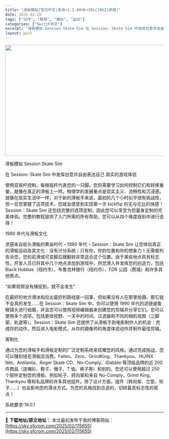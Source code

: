 ```yaml
---
title: "滑板模拟|官方中文|本体+1.1.4升补+2DLC|NSZ|原版|"
date: 2025-02-28
tags: ["动作", "教程", "模拟", "运动"]
categories: ["Switch中文"]
excerpt: "滑板模拟 Session Skate Sim 在 Session: Skate Sim 中发挥创意并自由表达自己 真实的游戏体验 使用双摇杆控制，每根摇杆代表您的一只脚。您将需要学习如何控制它们和转移重量，就像在真正的滑板上一样。物理学的发展重点是现实主义、流畅性和沉浸感。就像在现实生活中一样，对于&hellip;"
layout: post
---
```


<img class="aligncenter size-full wp-image-115636" src="https://sky.sfcrom.com/wp-content/uploads/2025/02/2025022813520285.webp" alt="" width="616" height="353" />

滑板模拟 Session Skate Sim

在 Session: Skate Sim 中发挥创意并自由表达自己
真实的游戏体验

使用双摇杆控制，每根摇杆代表您的一只脚。您将需要学习如何控制它们和转移重量，就像在真正的滑板上一样。物理学的发展重点是现实主义、流畅性和沉浸感。就像在现实生活中一样，对于新的滑板手来说，最初的几个小时似乎很有挑战性，但一旦您掌握了这项技术，您就会感受到实现第一次 kickflip 的无与伦比的快感！Session：Skate Sim 还包括完整的选项定制，因此您可以享受为您量身定制的完美体验。完整的教程提供了入门所需的所有帮助，您可以从四个难度级别中进行选择！

1990 年代与滑板文化

灵感来自街头滑板的黄金时代 – 1990 年代 – Session：Skate Sim 让您体验真正的滑板运动及其文化：没有计分系统；只有你，你的位置和你的想象力！无需裁判告诉您，您的前滑或可变脚后跟翻转非常适合这个位置。由于某些地点具有标志性，开发人员已将其中几个地点添加到游戏中，供您滑入并发挥您的创造力，包括 Black Hubbas（纽约市）、布鲁克林银行（纽约市）、FDR 公园（费城）和许多其他景点。

“如果视频没有捕捉到，就不会发生”

在最好的地方滑冰和拉出最好的路线是一回事，但如果没有人在那里拍摄，那它就不会真的发生……在 Session：Skate Sim 中，你可以使用 1990 年代的滤镜或鱼眼镜头进行拍摄，并且您可以使用视频编辑器来创建您的剪辑并分享它们。您可以使用多个选项，包括更改视野、一天中的时间、过滤器和不同的相机视图（三脚架、轨道等）。Session：Skate Sim 还提供了从滑板手到电影制作人的机会：完成你的动作，然后进入电影模式，从你的摄像师的角度体验动作并制作最佳剪辑。

客制化

通过为您的滑板手和滑板定制的广泛定制系统来炫耀您的风格。通过完成挑战，您可以赚到钱在滑板店消费。Fallen、Zero、GrindKing、Thankyou、HIJINX Net、Antilanta、Roger Skate CO、No-Comply、iDabble 等顶级品牌的近 200 件商品（连帽衫、鞋子、帽子、T 恤、裤子等）和别的。您还可以使用超过 250 个部件定制您的滑板，例如轮子、转向架和来自 No-Comply、Grind King、Thankyou 等知名品牌的许多其他组件。除了设计方面，组件（转向架、立垫、轮子……）也会影响您的滑冰方式。为您的风格找到合适的，切碎最具标志性的斑点！

系统要求:19.0.1

---
📖 **下载地址/原文地址：** 本文最初发布于我的博客网站：[https://sky.sfcrom.com/2025/02/115655](https://sky.sfcrom.com/2025/02/115655)
